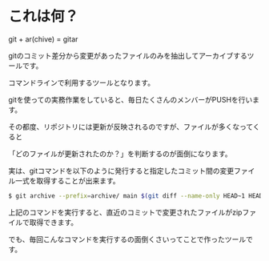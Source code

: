 # これは何？

git + ar(chive) = gitar

gitのコミット差分から変更があったファイルのみを抽出してアーカイブするツールです。

コマンドラインで利用するツールとなります。

gitを使っての実務作業をしていると、毎日たくさんのメンバーがPUSHを行います。

その都度、リポジトリには更新が反映されるのですが、ファイルが多くなってくると

「どのファイルが更新されたのか？」を判断するのが面倒になります。

実は、gitコマンドを以下のように発行すると指定したコミット間の変更ファイル一式を取得することが出来ます。

```sh
$ git archive --prefix=archive/ main $(git diff --name-only HEAD~1 HEAD) -o archive.zip
```

上記のコマンドを実行すると、直近のコミットで変更されたファイルがzipファイルで取得できます。

でも、毎回こんなコマンドを実行するの面倒くさいってことで作ったツールです。
